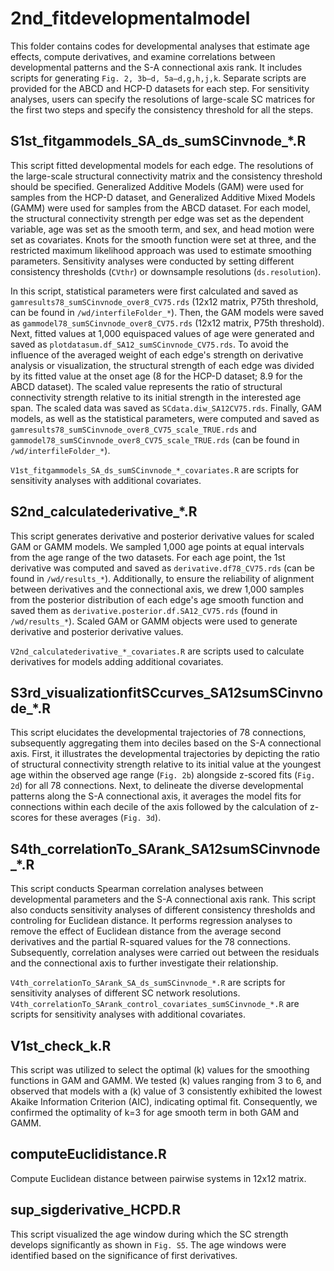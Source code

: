 # 2nd_fitdevelopmentalmodel
This folder contains codes for developmental analyses that estimate age effects, compute derivatives, and examine correlations between developmental patterns and the S-A connectional axis rank. It includes scripts for generating `Fig. 2, 3b–d, 5a–d,g,h,j,k`. Separate scripts are provided for the ABCD and HCP-D datasets for each step. For sensitivity analyses, users can specify the resolutions of large-scale SC matrices for the first two steps and specify the consistency threshold for all the steps.

## S1st_fitgammodels_SA_ds_sumSCinvnode_*.R
This script fitted developmental models for each edge. The resolutions of the large-scale structural connectivity matrix and the consistency threshold should be specified. Generalized Additive Models (GAM) were used for samples from the HCP-D dataset, and Generalized Additive Mixed Models (GAMM) were used for samples from the ABCD dataset. For each model, the structural connectivity strength per edge was set as the dependent variable, age was set as the smooth term, and sex, and head motion were set as covariates. Knots for the smooth function were set at three, and the restricted maximum likelihood approach was used to estimate smoothing parameters. Sensitivity analyses were conducted by setting different consistency thresholds (`CVthr`) or downsample resolutions (`ds.resolution`).

In this script, statistical parameters were first calculated and saved as `gamresults78_sumSCinvnode_over8_CV75.rds` (12x12 matrix, P75th threshold, can be found in `/wd/interfileFolder_*`). Then, the GAM models were saved as `gammodel78_sumSCinvnode_over8_CV75.rds` (12x12 matrix, P75th threshold). Next, fitted values at 1,000 equispaced values of age were generated and saved as `plotdatasum.df_SA12_sumSCinvnode_CV75.rds`. To avoid the influence of the averaged weight of each edge's strength on derivative analysis or visualization, the structural strength of each edge was divided by its fitted value at the onset age (8 for the HCP-D dataset; 8.9 for the ABCD dataset). The scaled value represents the ratio of structural connectivity strength relative to its initial strength in the interested age span. The scaled data was saved as `SCdata.diw_SA12CV75.rds`. Finally, GAM models, as well as the statistical parameters, were computed and saved as `gamresults78_sumSCinvnode_over8_CV75_scale_TRUE.rds` and `gammodel78_sumSCinvnode_over8_CV75_scale_TRUE.rds` (can be found in `/wd/interfileFolder_*`).

`V1st_fitgammodels_SA_ds_sumSCinvnode_*_covariates.R` are scripts for sensitivity analyses with additional covariates.

## S2nd_calculatederivative_*.R
This script generates derivative and posterior derivative values for scaled GAM or GAMM models. We sampled 1,000 age points at equal intervals from the age range of the two datasets. For each age point, the 1st derivative was computed and saved as `derivative.df78_CV75.rds` (can be found in `/wd/results_*`). Additionally, to ensure the reliability of alignment between derivatives and the connectional axis, we drew 1,000 samples from the posterior distribution of each edge's age smooth function and saved them as `derivative.posterior.df.SA12_CV75.rds` (found in `/wd/results_*`). Scaled GAM or GAMM objects were used to generate derivative and posterior derivative values.

`V2nd_calculatederivative_*_covariates.R` are scripts used to calculate derivatives for models adding additional covariates.

## S3rd_visualizationfitSCcurves_SA12sumSCinvnode_*.R
This script elucidates the developmental trajectories of 78 connections, subsequently aggregating them into deciles based on the S-A connectional axis. First, it illustrates the developmental trajectories by depicting the ratio of structural connectivity strength relative to its initial value at the youngest age within the observed age range (`Fig. 2b`) alongside z-scored fits (`Fig. 2d`) for all 78 connections. Next, to delineate the diverse developmental patterns along the S-A connectional axis, it averages the model fits for connections within each decile of the axis followed by the calculation of z-scores for these averages (`Fig. 3d`).

## S4th_correlationTo_SArank_SA12sumSCinvnode_*.R
This script conducts Spearman correlation analyses between developmental parameters and the S-A connectional axis rank. This script also conducts sensitivity analyses of different consistency thresholds and controling for Euclidean distance.  It performs regression analyses to remove the effect of Euclidean distance from the average second derivatives and the partial R-squared values for the 78 connections. Subsequently, correlation analyses were carried out between the residuals and the connectional axis to further investigate their relationship.

`V4th_correlationTo_SArank_SA_ds_sumSCinvnode_*.R` are scripts for sensitivity analyses of different SC network resolutions.
`V4th_correlationTo_SArank_control_covariates_sumSCinvnode_*.R` are scripts for sensitivity analyses with additional covariates.

## V1st_check_k.R
This script was utilized to select the optimal (k) values for the smoothing functions in GAM and GAMM. We tested (k) values ranging from 3 to 6, and observed that models with a (k) value of 3 consistently exhibited the lowest Akaike Information Criterion (AIC), indicating optimal fit. Consequently, we confirmed the optimality of k=3 for age smooth term in both GAM and GAMM.

## computeEuclidistance.R
Compute Euclidean distance between pairwise systems in 12x12 matrix.

## sup_sigderivative_HCPD.R
This script visualized the age window during which the SC strength develops significantly as shown in `Fig. S5`. The age windows were identified based on the significance of first derivatives.


